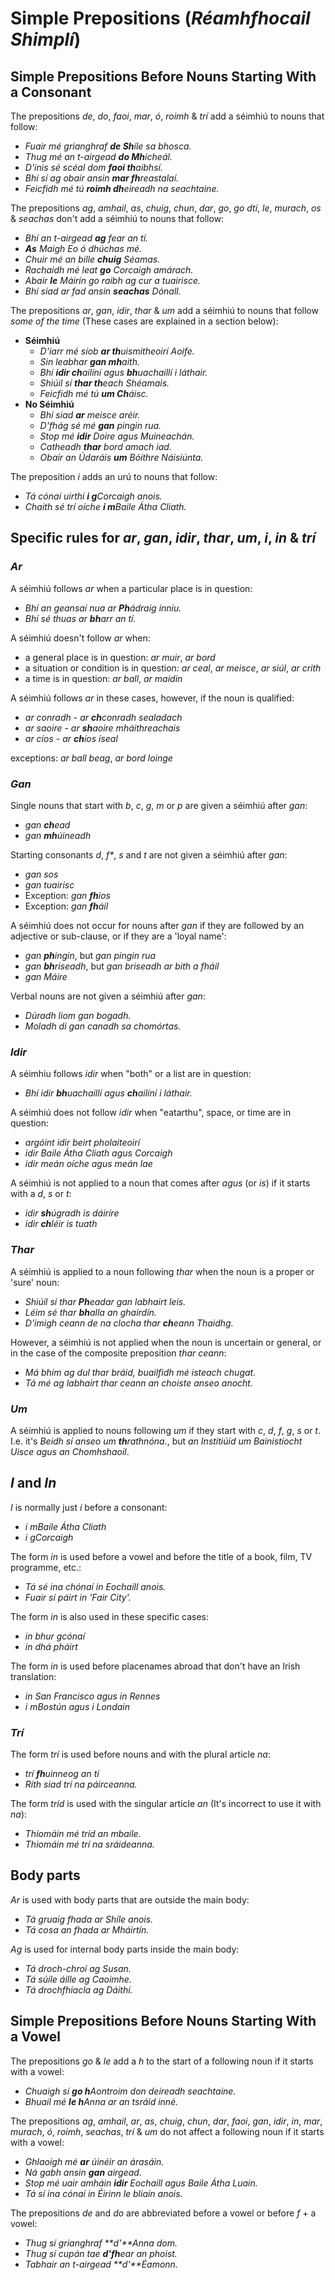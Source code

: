 # Simple Prepositions (_Réamhfhocail Shimplí_)


## Simple Prepositions Before Nouns Starting With a Consonant

The prepositions _de_, _do_, _faoi_, _mar_, _ó_, _roimh_ & _trí_ add a séimhiú
to nouns that follow:

* _Fuair mé grianghraf **de Sh**íle sa bhosca._
* _Thug mé an t-airgead **do Mh**ícheál._
* _D'inis sé scéal dom **faoi th**aibhsí._
* _Bhí sí ag obair ansin **mar fh**reastalaí._
* _Feicfidh mé tú **roimh dh**eireadh na seachtaine._

The prepositions _ag_, _amhail_, _as_, _chuig_, _chun_, _dar_, _go_, _go dtí_,
_le_, _murach_, _os_ & _seachas_ don't add a séimhiú to nouns that follow:

* _Bhí an t-airgead **ag** fear an tí._
* _**As** Maigh Eo ó dhúchas mé._
* _Chuir mé an bille **chuig** Séamas._
* _Rachaidh mé leat **go** Corcaigh amárach._
* _Abair **le** Máirín go raibh ag cur a tuairisce._
* _Bhí siad ar fad ansin **seachas** Dónall._

The prepositions _ar_, _gan_, _idir_, _thar_ & _um_ add a séimhiú to nouns that
follow _some of the time_ (These cases are explained in a section below):
* **Séimhiú**
  * _D'iarr mé síob **ar th**uismitheoirí Aoife._
  * _Sin leabhar **gan mh**aith._
  * _Bhí **idir ch**ailíní agus **bh**uachaillí i láthair._
  * _Shiúil sí **thar th**each Shéamais._
  * _Feicfidh mé tú **um Ch**áisc._
* **No Séimhiú**
  * _Bhí siad **ar** meisce aréir._
  * _D'fhág sé mé **gan** pingin rua._
  * _Stop mé **idir** Doire agus Muineachán._
  * _Catheadh **thar** bord amach iad._
  * _Obair an Údaráis **um** Bóithre Náisiúnta._

The preposition _i_ adds an urú to nouns that follow:

* _Tá cónaí uirthi **i g**Corcaigh anois._
* _Chaith sé trí oíche **i m**Baile Átha Cliath._


## Specific rules for _ar_, _gan_, _idir_, _thar_, _um_, _i_, _in_ & _trí_

### _Ar_

A séimhiú follows _ar_ when a particular place is in question:

* _Bhí an geansaí nua ar **Ph**ádraig inniu._
* _Bhí sé thuas ar **bh**arr an tí._

A séimhiú doesn't follow _ar_ when:

* a general place is in question: _ar muir_, _ar bord_
* a situation or condition is in question: _ar ceal_, _ar meisce_, _ar siúl_, _ar crith_
* a time is in question: _ar ball_, _ar maidin_

A séimhiú follows _ar_ in these cases, however, if the noun is qualified:

* _ar conradh_ - _ar **ch**conradh sealadach_
* _ar saoire_ - _ar **sh**aoire mháithreachais_
* _ar cíos_ - _ar **ch**íos íseal_

exceptions: _ar ball beag_, _ar bord loinge_


### _Gan_

Single nouns that start with _b_, _c_, _g_, _m_ or _p_ are given a séimhiú after
_gan_:

* _gan **ch**ead_
* _gan **mh**úineadh_

Starting consonants _d_, _f*_, _s_ and _t_ are not given a séimhiú after _gan_:

* _gan sos_
* _gan tuairisc_
* Exception: _gan **fh**ios_
* Exception: _gan **fh**áil_

A séimhiú does not occur for nouns after _gan_ if they are followed by an
adjective or sub-clause, or if they are a 'loyal name':

* _gan **ph**ingin_, but _gan pingin rua_
* _gan **bh**riseadh_, but _gan briseadh ar bith a fháil_
* _gan Máire_

Verbal nouns are not given a séimhiú after _gan_:

* _Dúradh liom gan bogadh._
* _Moladh di gan canadh sa chomórtas._


### _Idir_

A séimhiu follows _idir_ when "both" or a list are in question:

* _Bhí idir **bh**uachaillí agus **ch**ailíní i láthair._

A séimhiú does not follow _idir_ when "eatarthu", space, or time are in question:

* _argóint idir beirt pholaiteoirí_
* _idir Baile Átha Cliath agus Corcaigh_
* _idir meán oíche agus meán lae_

A séimhiú is not applied to a noun that comes after _agus_ (or _is_) if it
starts with a _d_, _s_ or _t_:

* _idir **sh**úgradh is dáiríre_
* _idir **ch**léir is tuath_


### _Thar_

A séimhiú is applied to a noun following _thar_ when the noun is a proper or
'sure' noun:

* _Shiúil sí thar **Ph**eadar gan labhairt leis._
* _Léim sé thar **bh**alla an ghairdín._
* _D'imigh ceann de na clocha thar **ch**eann Thaidhg._

However, a séimhiú is not applied when the noun is uncertain or general, or in
the case of the composite preposition _thar ceann_:

* _Má bhím ag dul thar bráid, buailfidh mé isteach chugat._
* _Tá mé ag labhairt thar ceann an choiste anseo anocht._


### _Um_

A séimhiú is applied to nouns following _um_ if they start with _c_, _d_, _f_,
_g_, _s_ or _t_. I.e. it's _Beidh sí anseo um **th**rathnóna._, but
_an Institiúid um Bainistíocht Uisce agus an Chomhshaoil_.


## _I_ and _In_

_I_ is normally just _i_ before a consonant:

* _i mBaile Átha Cliath_
* _i gCorcaigh_

The form _in_ is used before a vowel and before the title of a book, film, TV
programme, etc.:

* _Tá sé ina chónaí in Eochaill anois._
* _Fuair sí páirt in 'Fair City'._

The form _in_ is also used in these specific cases:

* _in bhur gcónaí_
* _in dhá pháirt_

The form _in_ is used before placenames abroad that don't have an Irish
translation:

* _in San Francisco agus in Rennes_
* _i mBostún agus i Londain_


### _Trí_

The form _trí_ is used before nouns and with the plural article _na_:

* _trí **fh**uinneog an tí_
* _Rith siad trí na páirceanna._

The form _tríd_ is used with the singular article _an_ (It's incorrect to use it
with _na_):

* _Thiomáin mé tríd an mbaile._
* _Thiomáin mé trí na sráideanna._


## Body parts

_Ar_ is used with body parts that are outside the main body:

* _Tá gruaig fhada ar Shíle anois._
* _Tá cosa an fhada ar Mháirtín._

_Ag_ is used for internal body parts inside the main body:

* _Tá droch-chroí ag Susan._
* _Tá súile áille ag Caoimhe._
* _Tá drochfhiacla ag Dáithí._


## Simple Prepositions Before Nouns Starting With a Vowel

The prepositions _go_ & _le_ add a _h_ to the start of a following noun if it
starts with a vowel:

* _Chuaigh sí **go h**Aontroim don deireadh seachtaine._
* _Bhuail mé **le h**Anna ar an tsráid inné._

The prepositions _ag_, _amhail_, _ar_, _as_, _chuig_, _chun_, _dar_, _faoi_,
_gan_, _idir_, _in_, _mar_, _murach_, _ó_, _roimh_, _seachas_, _trí_ & _um_ do
not affect a following noun if it starts with a vowel:

* _Ghlaoigh mé **ar** úinéir an árasáin._
* _Ná gabh ansin **gan** airgead._
* _Stop mé uair amháin **idir** Eochaill agus Baile Átha Luain._
* _Tá sí ina cónaí in Éirinn le bliain anois._

The prepositions _de_ and _do_ are abbreviated before a vowel or before _f_ + a
vowel:

* _Thug sí grianghraf **d'**Anna dom._
* _Thug sí cupán tae **d'fh**ear an phoist._
* _Tabhair an t-airgead **d'**Éamonn._